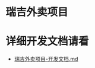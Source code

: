# 瑞吉外卖项目

# 详细开发文档请看
* [瑞吉外卖项目-开发文档.md][1]



[1]:https://github.com/yosoroQ/springboot-online-food-ordering-platform/blob/main/%E7%91%9E%E5%90%89%E5%A4%96%E5%8D%96%E9%A1%B9%E7%9B%AE-%E5%BC%80%E5%8F%91%E6%96%87%E6%A1%A3.md
 